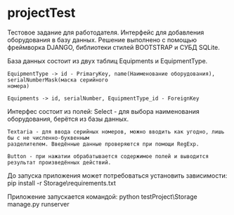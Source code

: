 # projectTest
Тестовое задание для работодателя.
Интерфейс для добавления оборудования в базу данных.
Решение выполнено с помощью фреймворка DJANGO, библиотеки стилей BOOTSTRAP и СУБД SQLite.

База данных состоит из двух таблиц Equipments и EquipmentType. 

    EquipmentType -> id - PrimaryKey, name(Наименование оборудования), serialNumberMask(маска серийного 
    номера)

    Equipments -> id, serialNumber, EquipmentType_id - ForeignKey

Интерфес состоит из полей: 
    Select - для выбора наименования оборудования, берётся из базы данных.
  
    Textaria - для ввода серийных номеров, можно вводить как угодно, лишь бы с не численно-буквенным
    разделителем. Введённые данные проверяются при помощи RegExp.
  
    Button - при нажатии обрабатывается содержимое полей и выводится результат произведённых действий.
                           
До запуска приложения может потребоваться установить зависимости:  pip install -r Storage\requirements.txt

Приложение запускается командой: python testProject\Storage manage.py runserver

